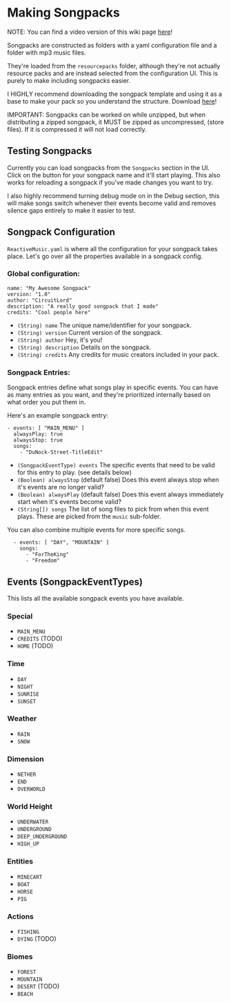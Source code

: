 
# Making Songpacks

NOTE: You can find a video version of this wiki page [here](https://www.youtube.com/watch?v=6vgtpL0cQSA)!

Songpacks are constructed as folders with a yaml configuration file and a folder with mp3 music files.

They're loaded from the `resourcepacks` folder, although they're not actually resource packs and are instead selected from the configuration UI. This is purely to make including songpacks easier.

I HIGHLY recommend downloading the songpack template and using it as a base to make your pack so you understand the structure.
Download [here](https://raw.githubusercontent.com/CircuitLord/ReactiveMusic/master/docs/ReactiveMusicSongpackTemplate.zip)!

IMPORTANT: Songpacks can be worked on while unzipped, but when distributing a zipped songpack, it MUST be zipped as uncompressed, (store files). If it is compressed it will not load correctly.


## Testing Songpacks

Currently you can load songpacks from the `Songpacks` section in the UI. Click on the button for your songpack name and it'll start playing.
This also works for reloading a songpack if you've made changes you want to try. 

I also highly recommend turning debug mode on in the Debug section,
this will make songs switch whenever their events become valid and removes silence gaps entirely to make it easier to test.


## Songpack Configuration

`ReactiveMusic.yaml` is where all the configuration for your songpack takes place. Let's go over all the properties available in a songpack config.

### Global configuration:
```
name: "My Awesome Songpack"
version: "1.0"
author: "CircuitLord"
description: "A really good songpack that I made"
credits: "Cool people here"
```

- `(String) name` The unique name/identifier for your songpack.
- `(String) version` Current version of the songpack.
- `(String) author` Hey, it's you!
- `(String) description` Details on the songpack.
- `(String) credits` Any credits for music creators included in your pack.


### Songpack Entries:

Songpack entries define what songs play in specific events. You can have as many entries as you want, and they're prioritized internally based on what order you put them in.

Here's an example songpack entry:

```
- events: [ "MAIN_MENU" ]
  alwaysPlay: true
  alwaysStop: true
  songs:
    - "DuNock-Street-TitleEdit"
```

- `(SongpackEventType) events` The specific events that need to be valid for this entry to play. (see details below)
- `(Boolean) alwaysStop` (default false) Does this event always stop when it's events are no longer valid?
- `(Boolean) alwaysPlay` (default false) Does this event always immediately start when it's events become valid?
- `(String[]) songs` The list of song files to pick from when this event plays. These are picked from the `music` sub-folder.

You can also combine multiple events for more specific songs.

```
  - events: [ "DAY", "MOUNTAIN" ]
    songs:
      - "ForTheKing"
      - "Freedom"
```


## Events (SongpackEventTypes)

This lists all the available songpack events you have available.

### Special
- `MAIN_MENU`
- `CREDITS` (TODO)
- `HOME` (TODO)

### Time
- `DAY`
- `NIGHT`
- `SUNRISE`
- `SUNSET`

### Weather
- `RAIN`
- `SNOW`

### Dimension
- `NETHER`
- `END`
- `OVERWORLD`

### World Height
- `UNDERWATER`
- `UNDERGROUND`
- `DEEP_UNDERGROUND`
- `HIGH_UP`

### Entities
- `MINECART`
- `BOAT`
- `HORSE`
- `PIG`

### Actions
- `FISHING`
- `DYING` (TODO)


### Biomes
- `FOREST`
- `MOUNTAIN`
- `DESERT` (TODO)
- `BEACH`

